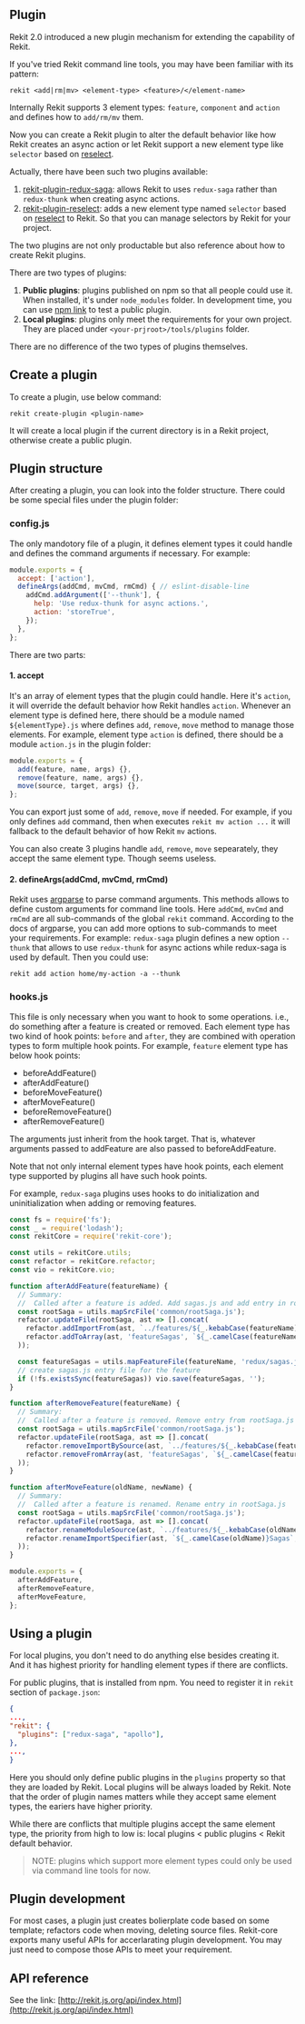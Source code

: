 ## Plugin
Rekit 2.0 introduced a new plugin mechanism for extending the capability of Rekit.

If you've tried Rekit command line tools, you may have been familiar with its pattern:
```
rekit <add|rm|mv> <element-type> <feature>/</element-name>
``` 

Internally Rekit supports 3 element types: `feature`, `component` and `action` and defines how to `add/rm/mv` them.

Now you can create a Rekit plugin to alter the default behavior like how Rekit creates an async action or let Rekit support a new element type like `selector` based on [reselect](https://github.com/reactjs/reselect).

Actually, there have been such two plugins available:

1. [rekit-plugin-redux-saga](https://github.com/supnate/rekit-plugin-redux-saga): allows Rekit to uses `redux-saga` rather than `redux-thunk` when creating async actions.
2. [rekit-plugin-reselect](https://github.com/supnate/rekit-plugin): adds a new element type named `selector` based on [reselect](https://github.com/reactjs/reselect) to Rekit. So that you can manage selectors by Rekit for your project.

The two plugins are not only productable but also reference about how to create Rekit plugins.

There are two types of plugins:

1. **Public plugins**: plugins published on npm so that all people could use it. When installed, it's under `node_modules` folder. In development time, you can use [npm link](https://docs.npmjs.com/cli/link) to test a public plugin.
2. **Local plugins**: plugins only meet the requirements for your own project. They are placed under `<your-prjroot>/tools/plugins` folder.

There are no difference of the two types of plugins themselves.

## Create a plugin

To create a plugin, use below command:

```
rekit create-plugin <plugin-name>
```

It will create a local plugin if the current directory is in a Rekit project, otherwise create a public plugin.

## Plugin structure
After creating a plugin, you can look into the folder structure. There could be some special files under the plugin folder:

### config.js
The only mandotory file of a plugin, it defines element types it could handle and defines the command arguments if necessary. For example:

```javascript
module.exports = {
  accept: ['action'],
  defineArgs(addCmd, mvCmd, rmCmd) { // eslint-disable-line
    addCmd.addArgument(['--thunk'], {
      help: 'Use redux-thunk for async actions.',
      action: 'storeTrue',
    });
  },
};

```

There are two parts:

#### 1. accept
It's an array of element types that the plugin could handle. Here it's `action`, it will override the default behavior how Rekit handles `action`. Whenever an element type is defined here, there should be a module named `${elementType}.js` where defines `add`, `remove`, `move` method to manage those elements. For example, element type `action` is defined, there should be a module `action.js` in the plugin folder:
```javascript
module.exports = {
  add(feature, name, args) {},
  remove(feature, name, args) {},
  move(source, target, args) {},
};
```

You can export just some of `add`, `remove`, `move` if needed. For example, if you only defines `add` command, then when executes `rekit mv action ...` it will fallback to the default behavior of how Rekit `mv` actions.

You can also create 3 plugins handle `add`, `remove`, `move` sepearately, they accept the same element type. Though seems useless.

#### 2. defineArgs(addCmd, mvCmd, rmCmd)
Rekit uses [argparse](https://www.npmjs.com/package/argparse) to parse command arguments. This methods allows to define custom arguments for command line tools. Here `addCmd`, `mvCmd` and `rmCmd` are all sub-commands of the global `rekit` command. According to the docs of argparse, you can add more options to sub-commands to meet your requirements. For example: `redux-saga` plugin defines a new option `--thunk` that allows to use `redux-thunk` for async actions while redux-saga is used by default. Then you could use:

```
rekit add action home/my-action -a --thunk
```

### hooks.js
This file is only necessary when you want to hook to some operations. i.e., do something after a feature is created or removed. Each element type has two kind of hook points: `before` and `after`, they are combined with operation types to form multiple hook points. For example, `feature` element type has below hook points:

- beforeAddFeature()
- afterAddFeature()
- beforeMoveFeature()
- afterMoveFeature()
- beforeRemoveFeature()
- afterRemoveFeature()

The arguments just inherit from the hook target. That is, whatever arguments passed to addFeature are also passed to beforeAddFeature.

Note that not only internal element types have hook points, each element type supported by plugins all have such hook points.

For example, `redux-saga` plugins uses hooks to do initialization and uninitialization when adding or removing features.

```javascript
const fs = require('fs');
const _ = require('lodash');
const rekitCore = require('rekit-core');

const utils = rekitCore.utils;
const refactor = rekitCore.refactor;
const vio = rekitCore.vio;

function afterAddFeature(featureName) {
  // Summary:
  //  Called after a feature is added. Add sagas.js and add entry in rootSaga.js
  const rootSaga = utils.mapSrcFile('common/rootSaga.js');
  refactor.updateFile(rootSaga, ast => [].concat(
    refactor.addImportFrom(ast, `../features/${_.kebabCase(featureName)}/redux/sagas`, null, null, `${_.camelCase(featureName)}Sagas`),
    refactor.addToArray(ast, 'featureSagas', `${_.camelCase(featureName)}Sagas`)
  ));

  const featureSagas = utils.mapFeatureFile(featureName, 'redux/sagas.js');
  // create sagas.js entry file for the feature
  if (!fs.existsSync(featureSagas)) vio.save(featureSagas, '');
}

function afterRemoveFeature(featureName) {
  // Summary:
  //  Called after a feature is removed. Remove entry from rootSaga.js
  const rootSaga = utils.mapSrcFile('common/rootSaga.js');
  refactor.updateFile(rootSaga, ast => [].concat(
    refactor.removeImportBySource(ast, `../features/${_.kebabCase(featureName)}/redux/sagas`),
    refactor.removeFromArray(ast, 'featureSagas', `${_.camelCase(featureName)}Sagas`)
  ));
}

function afterMoveFeature(oldName, newName) {
  // Summary:
  //  Called after a feature is renamed. Rename entry in rootSaga.js
  const rootSaga = utils.mapSrcFile('common/rootSaga.js');
  refactor.updateFile(rootSaga, ast => [].concat(
    refactor.renameModuleSource(ast, `../features/${_.kebabCase(oldName)}/redux/sagas`, `../features/${_.kebabCase(newName)}/redux/sagas`),
    refactor.renameImportSpecifier(ast, `${_.camelCase(oldName)}Sagas`, `${_.camelCase(newName)}Sagas`)
  ));
}

module.exports = {
  afterAddFeature,
  afterRemoveFeature,
  afterMoveFeature,
};

```

## Using a plugin
For local plugins, you don't need to do anything else besides creating it. And it has highest priority for handling element types if there are conflicts.

For public plugins, that is installed from npm. You need to register it in `rekit` section of `package.json`:

```json
{
...,
"rekit": {
  "plugins": ["redux-saga", "apollo"], 
},
...,
}
```

Here you should only define public plugins in the `plugins` property so that they are loaded by Rekit. Local plugins will be always loaded by Rekit. Note that the order of plugin names matters while they accept same element types, the eariers have higher priority.

While there are conflicts that multiple plugins accept the same element type, the priority from high to low is: local plugins &lt; public plugins &lt; Rekit default behavior.

> NOTE: plugins which support more element types could only be used via command line tools for now.

## Plugin development
For most cases, a plugin just creates bolierplate code based on some template; refactors code when moving, deleting source files. Rekit-core exports many useful APIs for accerlarating plugin development. You may just need to compose those APIs to meet your requirement.

## API reference
See the link: [http://rekit.js.org/api/index.html](http://rekit.js.org/api/index.html)
